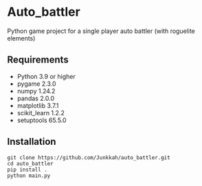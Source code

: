 # Auto_battler

Python game project for a single player auto battler (with roguelite elements)

## Requirements
* Python 3.9 or higher
* pygame 2.3.0
* numpy 1.24.2
* pandas 2.0.0
* matplotlib 3.7.1
* scikit_learn 1.2.2
* setuptools 65.5.0

## Installation
```
git clone https://github.com/Junkkah/auto_battler.git
cd auto_battler
pip install .
python main.py
```
